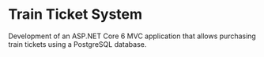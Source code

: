 # Train Ticket System
 Development of an ASP.NET Core 6 MVC application that allows purchasing train tickets using a PostgreSQL database.
